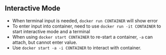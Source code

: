 ## Interactive Mode

- When terminal input is needed, `docker run CONTAINER` will show error   
- To enter input into container, need to use `docker run -it CONTAINER` to start interactive mode and a terminal
- When using `docker start CONTAINER` to re-start a container, `-a` can attach, but cannot enter value.
- Use `docker start -a -i CONTAINER` to interact with container.